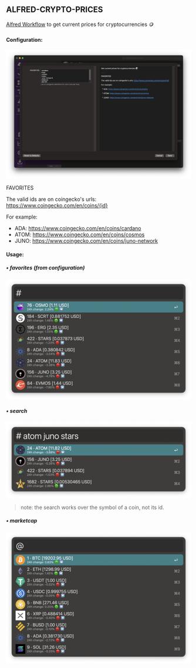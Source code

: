 ## ALFRED-CRYPTO-PRICES

[Alfred Workflow](https://www.alfredapp.com/workflows/) to get current prices for cryptocurrencies 🪙️


#### Configuration:

![vars example](./img/screenshots/config.png)


FAVORITES

The valid ids are on coingecko's urls: https://www.coingecko.com/en/coins/{id}


For example:

  * ADA: https://www.coingecko.com/en/coins/cardano
  * ATOM: https://www.coingecko.com/en/coins/cosmos
  * JUNO: https://www.coingecko.com/en/coins/juno-network


#### Usage:


##### • favorites (from configuration)

![watchlist example](./img/screenshots/favorites.png)


##### • search

![search example](./img/screenshots/search.png)

> note: the search works over the symbol of a coin, not its id.


##### • marketcap

![marketcap example](./img/screenshots/marketcap.png)

